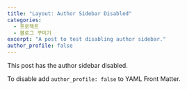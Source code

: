 ```yaml
---
title: "Layout: Author Sidebar Disabled"
categories:
  - 프로젝트
  - 블로그 꾸미기
excerpt: "A post to test disabling author sidebar."
author_profile: false
---
```


This post has the author sidebar disabled.

To disable add `author_profile: false` to YAML Front Matter.